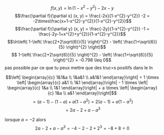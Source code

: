 $$f(x, y) = \ln(1-x^{2}-y^{2}) -2x-y$$
$$\frac{\partial f}{\partial x} (x, y) = \frac{-2x}{1-x^{2}-y^{2}} -2 = -2\times\frac{x+1-x^{2}-y^{2}}{1-x^{2}-y^{2}}$$
$$\frac{\partial f}{\partial y} (x, y) = \frac{-2y}{1-x^{2}-y^{2}} -1 = \frac{-2y-1+x^{2}+y^{2}}{1-x^{2}-y^{2}}$$
$$\ln\left( 1-\left( \frac{2+2\sqrt{6}}{5} \right)^{2} - \left( \frac{1+\sqrt{6}}{5} \right)^{2} \right)$$
$$ 1-\left( \frac{2+2\sqrt{6}}{5} \right)^{2} - \left( \frac{1+\sqrt{6}}{5} \right)^{2} = -0.798 \leq 0$$
pas possible par ce que tu peux mettre que des truc=s positifs dans le $\ln$ 


$$\left| \begin{array}{c}
1&1&a \\
1&a&1 \\
a&1&1
\end{array}\right| = 1 \times \left| \begin{array}{c}
a&1 \\
1&1
\end{array}\right| - 1 \times \left| \begin{array}{c}
1&a \\
1&1
\end{array}\right| + a \times \left| \begin{array}{c}
1&a \\
a&1
\end{array}\right|$$
$$= (a-1)- (1-a) + a(1-a^{2}) = 2(a-1) + a(1-a^{2}) $$
$$= 2a-2 + a-a^{3}$$

lorsque $a = -2$ alors 
$$2a-2+a-a^{3} = -4-2-2+2^{3} =-8+8=0$$
